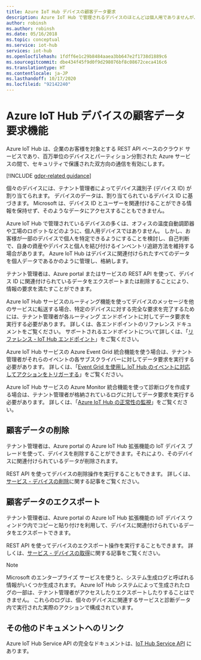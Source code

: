 ```yaml
---
title: Azure IoT Hub デバイスの顧客データ要求
description: Azure IoT Hub で管理されるデバイスのほとんどは個人用でありませんが、一部は個人用です。 この記事では、管理者がデバイスから個人データをエクスポートしたり、削除したりする方法について説明します。
author: robinsh
ms.author: robinsh
ms.date: 05/16/2018
ms.topic: conceptual
ms.service: iot-hub
services: iot-hub
ms.openlocfilehash: 1fdff6e1c29b8484aaea3bb647e2f1738d1889c6
ms.sourcegitcommit: dbe434f45f9d0f9d298076bf8c08672ceca416c6
ms.translationtype: HT
ms.contentlocale: ja-JP
ms.lasthandoff: 10/17/2020
ms.locfileid: "92142240"
---
```

# <a name="customer-data-request-features-for-azure-iot-hub-devices"></a>Azure IoT Hub デバイスの顧客データ要求機能

Azure IoT Hub は、企業のお客様を対象とする REST API ベースのクラウド サービスであり、百万単位のデバイスとパーティション分割された Azure サービスの間で、セキュリティで保護された双方向の通信を有効にします。

[!INCLUDE [gdpr-related guidance](../../includes/gdpr-intro-sentence.md)]

個々のデバイスには、テナント管理者によってデバイス識別子 (デバイス ID) が割り当てられます。 デバイスのデータは、割り当てられているデバイス ID に基づきます。 Microsoft は、デバイス ID とユーザーを関連付けることができる情報を保持せず、そのようなデータにアクセスすることもできません。

Azure IoT Hub で管理されているデバイスの多くは、オフィスの温度自動調節器や工場のロボットなどのように、個人用デバイスではありません。 しかし、お客様が一部のデバイスで個人を特定できるようにすることを検討し、自己判断で、自身の資産やデバイスと個人を結び付けるインベントリ追跡方法を維持する場合があります。 Azure IoT Hub はデバイスに関連付けられたすべてのデータを個人データであるかのように管理し、格納します。

テナント管理者は、Azure portal またはサービスの REST API を使って、デバイス ID に関連付けられているデータをエクスポートまたは削除することにより、情報の要求を満たすことができます。

Azure IoT Hub サービスのルーティング機能を使ってデバイスのメッセージを他のサービスに転送する場合、特定のデバイスに対する完全な要求を完了するためには、テナント管理者が各ルーティング エンドポイントに対してデータ要求を実行する必要があります。 詳しくは、各エンドポイントのリファレンス ドキュメントをご覧ください。 サポートされるエンドポイントについて詳しくは、「[リファレンス - IoT Hub エンドポイント](iot-hub-devguide-endpoints.md)」をご覧ください。

Azure IoT Hub サービスの Azure Event Grid 統合機能を使う場合は、テナント管理者がそれらのイベントの各サブスクライバーに対してデータ要求を実行する必要があります。 詳しくは、「[Event Grid を使用し IoT Hub のイベントに対応してアクションをトリガーする](iot-hub-event-grid.md)」をご覧ください。

Azure IoT Hub サービスの Azure Monitor 統合機能を使って診断ログを作成する場合は、テナント管理者が格納されているログに対してデータ要求を実行する必要があります。 詳しくは、「[Azure IoT Hub の正常性の監視](iot-hub-monitor-resource-health.md)」をご覧ください。

## <a name="deleting-customer-data"></a>顧客データの削除

テナント管理者は、Azure portal の Azure IoT Hub 拡張機能の IoT デバイス ブレードを使って、デバイスを削除することができます。それにより、そのデバイスに関連付けられているデータが削除されます。

REST API を使ってデバイスの削除操作を実行することもできます。 詳しくは、[サービス - デバイスの削除](/azure/iot-hub/iot-c-sdk-ref/iothub-registrymanager-h/iothubregistrymanager-deletedevice)に関する記事をご覧ください。

## <a name="exporting-customer-data"></a>顧客データのエクスポート

テナント管理者は、Azure portal の Azure IoT Hub 拡張機能の IoT デバイス ウィンドウ内でコピーと貼り付けを利用して、デバイスに関連付けられているデータをエクスポートできます。

REST API を使ってデバイスのエクスポート操作を実行することもできます。 詳しくは、[サービス - デバイスの取得](/azure/iot-hub/iot-c-sdk-ref/iothub-registrymanager-h/iothubregistrymanager-getdevice)に関する記事をご覧ください。

> [!NOTE]
> Microsoft のエンタープライズ サービスを使うと、システム生成ログと呼ばれる情報がいくつか生成されます。 Azure IoT Hub システムによって生成されたログの一部は、テナント管理者がアクセスしたりエクスポートしたりすることはできません。 これらのログは、個々のデバイスに関連するサービスと診断データ内で実行された実際のアクションで構成されています。

## <a name="links-to-additional-documentation"></a>その他のドキュメントへのリンク

Azure IoT Hub Service API の完全なドキュメントは、[IoT Hub Service API](/rest/api/iothub/service/configuration) にあります。